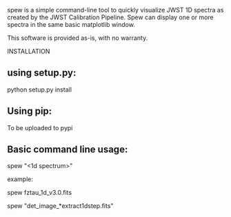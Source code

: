 spew is a simple command-line tool to quickly visualize JWST 1D spectra as created by the JWST Calibration Pipeline. Spew can display one or more spectra in the same basic matplotlib window. 

This software is provided as-is, with no warranty.

  
INSTALLATION

using setup.py:
----------
python setup.py install

Using pip:
----------
To be uploaded to pypi

Basic command line usage:
------------------------
spew "<1d spectrum>"
   
example:

spew fztau_1d_v3.0.fits

spew "det_image_*extract1dstep.fits"

